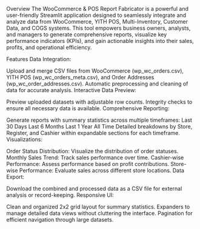 Overview
The WooCommerce & POS Report Fabricator is a powerful and user-friendly Streamlit application designed to seamlessly integrate and analyze data from WooCommerce, YITH POS, Multi-Inventory, Customer Data, and COGS systems. This tool empowers business owners, analysts, and managers to generate comprehensive reports, visualize key performance indicators (KPIs), and gain actionable insights into their sales, profits, and operational efficiency.

Features
Data Integration:

Upload and merge CSV files from WooCommerce (wp_wc_orders.csv), YITH POS (wp_wc_orders_meta.csv), and Order Addresses (wp_wc_order_addresses.csv).
Automatic preprocessing and cleaning of data for accurate analysis.
Interactive Data Preview:

Preview uploaded datasets with adjustable row counts.
Integrity checks to ensure all necessary data is available.
Comprehensive Reporting:

Generate reports with summary statistics across multiple timeframes:
Last 30 Days
Last 6 Months
Last 1 Year
All Time
Detailed breakdowns by Store, Register, and Cashier within expandable sections for each timeframe.
Visualizations:

Order Status Distribution: Visualize the distribution of order statuses.
Monthly Sales Trend: Track sales performance over time.
Cashier-wise Performance: Assess performance based on profit contributions.
Store-wise Performance: Evaluate sales across different store locations.
Data Export:

Download the combined and processed data as a CSV file for external analysis or record-keeping.
Responsive UI:

Clean and organized 2x2 grid layout for summary statistics.
Expanders to manage detailed data views without cluttering the interface.
Pagination for efficient navigation through large datasets.
